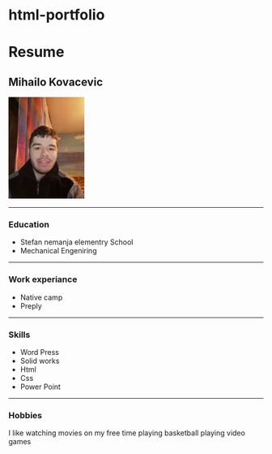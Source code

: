 # html-portfolio
<!DOCTYPE html>
<html lang="en">
<head>
  <meta charset="UTF-8">
  <meta http-equiv="X-UA-Compatible" content="IE=edge">
  <meta name="viewport" content="width=device-width, initial-scale=1.0">
  <title>Resume</title>
</head>
<body>
  <style>



  </style>
 <h1>Resume</h1>
  <h2>Mihailo Kovacevic</h2>
  <img src="164662034_297964488426363_9014537367979820372_n.jpg" height="200">
  

  <hr>
<H3>Education</H3>
<ul>
<li>Stefan nemanja elementry School</li>
<li>Mechanical Engeniring</li>

</ul>
<hr>
<h3>Work experiance</h3>
<ul>
<li>Native camp</li>
<li>Preply</li>

</ul>
<hr>
<h3>Skills</h3>
<ul>
<li>Word Press</li>
<li>Solid works</li>
<li>Html</li>
<li>Css</li>
<li>Power Point</li>


</ul>
<HR>
  <H3>Hobbies</H3>
  <p>I like watching movies on my free time playing basketball playing  video games</p>
</body>
</html>
